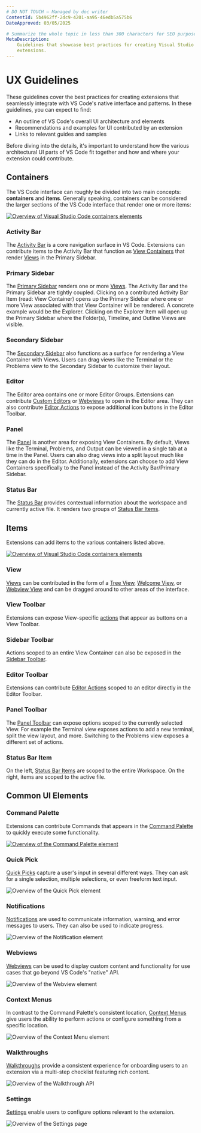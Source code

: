 ```yaml
---
# DO NOT TOUCH — Managed by doc writer
ContentId: 5b4962ff-2dc9-4201-aa95-46edb5a575b6
DateApproved: 03/05/2025

# Summarize the whole topic in less than 300 characters for SEO purpose
MetaDescription:
    Guidelines that showcase best practices for creating Visual Studio Code
    extensions.
---
```


# UX Guidelines

These guidelines cover the best practices for creating extensions that
seamlessly integrate with VS Code's native interface and patterns. In these
guidelines, you can expect to find:

- An outline of VS Code's overall UI architecture and elements
- Recommendations and examples for UI contributed by an extension
- Links to relevant guides and samples

Before diving into the details, it's important to understand how the various
architectural UI parts of VS Code fit together and how and where your extension
could contribute.

## Containers

The VS Code interface can roughly be divided into two main concepts:
**containers** and **items**. Generally speaking, containers can be considered
the larger sections of the VS Code interface that render one or more items:

[![Overview of Visual Studio Code containers elements](images/examples/architecture-containers.png)](/assets/api/ux-guidelines/examples/architecture-containers.png)

### Activity Bar

The [Activity Bar](/api/ux-guidelines/activity-bar) is a core navigation surface
in VS Code. Extensions can contribute items to the Activity Bar that function as
[View Containers](/api/references/contribution-points#contributes.viewsContainers)
that render [Views](/api/ux-guidelines/views) in the Primary Sidebar.

### Primary Sidebar

The [Primary Sidebar](/api/ux-guidelines/sidebars#primary-sidebar) renders one
or more [Views](/api/ux-guidelines/views). The Activity Bar and the Primary
Sidebar are tightly coupled. Clicking on a contributed Activity Bar Item (read:
View Container) opens up the Primary Sidebar where one or more View associated
with that View Container will be rendered. A concrete example would be the
Explorer. Clicking on the Explorer Item will open up the Primary Sidebar where
the Folder(s), Timeline, and Outline Views are visible.

### Secondary Sidebar

The [Secondary Sidebar](/api/ux-guidelines/sidebars#secondary-sidebar) also
functions as a surface for rendering a View Container with Views. Users can drag
views like the Terminal or the Problems view to the Secondary Sidebar to
customize their layout.

### Editor

The Editor area contains one or more Editor Groups. Extensions can contribute
[Custom Editors](/api/references/contribution-points#contributes.customEditors)
or [Webviews](/api/extension-guides/webview) to open in the Editor area. They
can also contribute [Editor Actions](/api/ux-guidelines/editor-actions) to
expose additional icon buttons in the Editor Toolbar.

### Panel

The [Panel](/api/ux-guidelines/panel) is another area for exposing View
Containers. By default, Views like the Terminal, Problems, and Output can be
viewed in a single tab at a time in the Panel. Users can also drag views into a
split layout much like they can do in the Editor. Additionally, extensions can
choose to add View Containers specifically to the Panel instead of the Activity
Bar/Primary Sidebar.

### Status Bar

The [Status Bar](/api/ux-guidelines/status-bar) provides contextual information
about the workspace and currently active file. It renders two groups of
[Status Bar Items](/api/ux-guidelines/status-bar#status-bar-items).

## Items

Extensions can add items to the various containers listed above.

[![Overview of Visual Studio Code containers elements](images/examples/architecture-sections.png)](/assets/api/ux-guidelines/examples/architecture-sections.png)

### View

[Views](/api/ux-guidelines/views) can be contributed in the form of a
[Tree View](/api/ux-guidelines/views#tree-views),
[Welcome View](/api/ux-guidelines/views#welcome-views), or
[Webview View](/api/ux-guidelines/webviews#webview-views) and can be dragged
around to other areas of the interface.

### View Toolbar

Extensions can expose View-specific
[actions](/api/ux-guidelines/views#view-actions) that appear as buttons on a
View Toolbar.

### Sidebar Toolbar

Actions scoped to an entire View Container can also be exposed in the
[Sidebar Toolbar](/api/ux-guidelines/sidebars#sidebar-toolbars).

### Editor Toolbar

Extensions can contribute [Editor Actions](/api/ux-guidelines/editor-actions)
scoped to an editor directly in the Editor Toolbar.

### Panel Toolbar

The [Panel Toolbar](/api/ux-guidelines/panel#panel-toolbar) can expose options
scoped to the currently selected View. For example the Terminal view exposes
actions to add a new terminal, split the view layout, and more. Switching to the
Problems view exposes a different set of actions.

### Status Bar Item

On the left, [Status Bar Items](/api/ux-guidelines/status-bar#status-bar-items)
are scoped to the entire Workspace. On the right, items are scoped to the active
file.

## Common UI Elements

### Command Palette

Extensions can contribute Commands that appears in the
[Command Palette](/api/ux-guidelines/command-palette) to quickly execute some
functionality.

[![Overview of the Command Palette element](images/examples/command-palette.png)](images/examples/command-palette.png)

### Quick Pick

[Quick Picks](/api/ux-guidelines/quick-picks) capture a user's input in several
different ways. They can ask for a single selection, multiple selections, or
even freeform text input.

![Overview of the Quick Pick element](images/examples/quick-pick.png)

### Notifications

[Notifications](/api/ux-guidelines/notifications) are used to communicate
information, warning, and error messages to users. They can also be used to
indicate progress.

![Overview of the Notification element](images/examples/notification.png)

### Webviews

[Webviews](/api/ux-guidelines/webviews) can be used to display custom content
and functionality for use cases that go beyond VS Code's "native" API.

![Overview of the Webview element](images/examples/webview.png)

### Context Menus

In contrast to the Command Palette's consistent location,
[Context Menus](/api/ux-guidelines/context-menus) give users the ability to
perform actions or configure something from a specific location.

![Overview of the Context Menu element](images/examples/context-menu.png)

### Walkthroughs

[Walkthroughs](/api/ux-guidelines/walkthroughs) provide a consistent experience
for onboarding users to an extension via a multi-step checklist featuring rich
content.

![Overview of the Walkthrough API](images/examples/walkthrough.png)

### Settings

[Settings](/api/ux-guidelines/settings) enable users to configure options
relevant to the extension.

![Overview of the Settings page](images/examples/settings.png)
